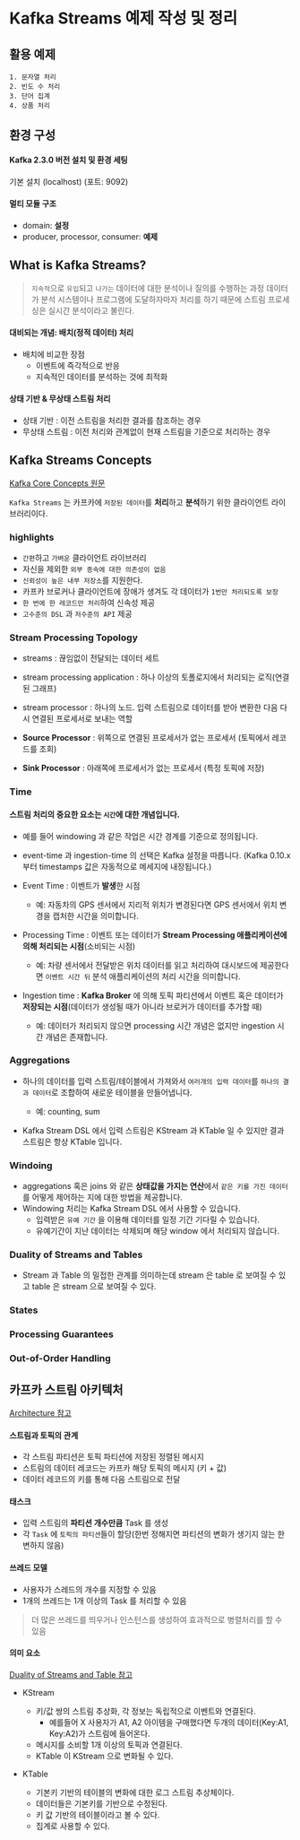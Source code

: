 # Kafka Streams 예제 작성 및 정리

## 활용 예제 
    1. 문자열 처리
    2. 빈도 수 처리
    3. 단어 집계 
    4. 상품 처리

## 환경 구성

#### Kafka 2.3.0 버전 설치 및 환경 세팅
기본 설치 (localhost) (포트: 9092)

#### 멀티 모듈 구조
- domain: **설정**
- producer, processor, consumer: **예제**

## What is Kafka Streams?

> `지속적`으로 `유입`되고 `나가는` 데이터에 대한 분석이나 질의를 수행하는 과정
> 데이터가 분석 시스템이나 프로그램에 도달하자마자 처리를 하기 때문에 스트림 프로세싱은 실시간 분석이라고 불린다.

#### 대비되는 개념: 배치(정적 데이터) 처리

- 배치에 비교한 장점
    - 이벤트에 즉각적으로 반응
    - 지속적인 데이터를 분석하는 것에 최적화

#### 상태 기반 & 무상태 스트림 처리

- 상태 기반 : 이전 스트림을 처리한 결과를 참조하는 경우
- 무상태 스트림 : 이전 처리와 관계없이 현재 스트림을 기준으로 처리하는 경우

## Kafka Streams Concepts
[Kafka Core Concepts 원문](https://kafka.apache.org/24/documentation/streams/core-concepts#streams_topology)

`Kafka Streams` 는 카프카에 `저장된 데이터`를 **처리**하고 **분석**하기 위한 클라이언트 라이브러리이다.

### highlights

- `간편`하고 `가벼운` 클라이언트 라이브러리
- 자신을 제외한 `외부 종속에 대한 의존성이 없음`
- `신뢰성이 높은 내부 저장소`를 지원한다.
- 카프카 브로커나 클라이언트에 장애가 생겨도 각 데이터가 `1번만 처리되도록 보장`
- `한 번에 한 레코드만 처리`하여 신속성 제공
- `고수준의 DSL` 과 `저수준의 API` 제공

### Stream Processing Topology

- streams : 끊임없이 전달되는 데이터 세트
- stream processing application : 하나 이상의 토폴로지에서 처리되는 로직(연결된 그래프)
- stream processor : 하나의 노드. 입력 스트림으로 데이터를 받아 변환한 다음 다시 연결된 프로세서로 보내는 역할

- **Source Processor** : 위쪽으로 연결된 프로세서가 없는 프로세서 (토픽에서 레코드를 조회)
- **Sink Processor** : 아래쪽에 프로세서가 없는 프로세서  (특정 토픽에 저장)

### Time

#### 스트림 처리의 중요한 요소는 `시간`에 대한 개념입니다.
- 예를 들어 windowing 과 같은 작업은 시간 경계를 기준으로 정의됩니다.
- event-time 과 ingestion-time 의 선택은 Kafka 설정을 따릅니다. (Kafka 0.10.x 부터 timestamps 값은 자동적으로 메세지에 내장됩니다.)

- Event Time : 이벤트가 **발생**한 시점 
    - 예: 자동차의 GPS 센서에서 지리적 위치가 변경된다면 GPS 센서에서 위치 변경을 캡처한 시간을 의미합니다.
- Processing Time : 이벤트 또는 데이터가 **Stream Processing 애플리케이션에 의해 처리되는 시점**(소비되는 시점)
    - 예: 차량 센서에서 전달받은 위치 데이터를 읽고 처리하여 대시보드에 제공한다면 `이벤트 시간 뒤` 분석 애플리케이션의 처리 시간을 의미합니다.
- Ingestion time : **Kafka Broker** 에 의해 토픽 파티션에서 이벤트 혹은 데이터가 **저장되는 시점**(데이터가 생성될 때가 아니라 브로커가 데이터를 추가할 때)
    - 예: 데이터가 처리되지 않으면 processing 시간 개념은 없지만 ingestion 시간 개념은 존재합니다.

### Aggregations
- 하나의 데이터를 입력 스트림/테이블에서 가져와서 `여러개의 입력 데이터`를 `하나의 결과 데이터`로 조합하여 새로운 테이블을 만들어냅니다.
    - 예: counting, sum

- Kafka Stream DSL 에서 입력 스트림은 KStream 과 KTable 일 수 있지만 결과 스트림은 항상 KTable 입니다.

### Windoing
- aggregations 혹은 joins 와 같은 **상태값을 가지는 연산**에서 `같은 키를 가진 데이터`를 어떻게 제어하는 지에 대한 방법을 제공합니다.
- Windowing 처리는 Kafka Stream DSL 에서 사용할 수 있습니다.
    - 입력받은 `유예 기간` 을 이용해 데이터를 일정 기간 기다릴 수 있습니다.
    - 유예기간이 지난 데이터는 삭제되며 해당 window 에서 처리되지 않습니다.
    
### Duality of Streams and Tables
- Stream 과 Table 의 밀접한 관계를 의미하는데 stream 은 table 로 보여질 수 있고 table 은 stream 으로 보여질 수 있다.

### States


### Processing Guarantees

### Out-of-Order Handling

## 카프카 스트림 아키텍처
[Architecture 참고](https://kafka.apache.org/24/documentation/streams/architecture)

#### 스트림과 토픽의 관계
- 각 스트림 파티션은 토픽 파티션에 저장된 정렬된 메시지
- 스트림의 데이터 레코드는 카프카 해당 토픽의 메시지 (키 + 값)
- 데이터 레코드의 키를 통해 다음 스트림으로 전달

#### 태스크
- 입력 스트림의 **파티션 개수만큼** Task 를 생성
- 각 `Task` 에 `토픽의 파티션`들이 할당(한번 정해지면 파티션의 변화가 생기지 않는 한 변하지 않음)

#### 쓰레드 모델
- 사용자가 스레드의 개수를 지정할 수 있음
- 1개의 쓰레드는 1개 이상의 Task 를 처리할 수 있음

> 더 많은 쓰레드를 띄우거나 인스턴스를 생성하여 효과적으로 병렬처리를 할 수 있음

#### 의미 요소
[Duality of Streams and Table 참고](https://docs.confluent.io/3.1.0/streams/concepts.html#duality-of-streams-and-tables)

- KStream
    - 키/값 쌍의 스트림 추상화, 각 정보는 독립적으로 이벤트와 연결된다.
        - 예를들어 X 사용자가 A1, A2 아이템을 구매했다면 두개의 데이터(Key:A1, Key:A2)가 스트림에 들어온다.
    - 메시지를 소비할 1개 이상의 토픽과 연결된다.
    - KTable 이 KStream 으로 변화될 수 있다.
   
- KTable
    - 기본키 기반의 테이블의 변화에 대한 로그 스트림 추상체이다.
    - 데이터들은 기본키를 기반으로 수정된다.
    - 키 값 기반의 테이블이라고 볼 수 있다.
    - 집계로 사용할 수 있다.
    

